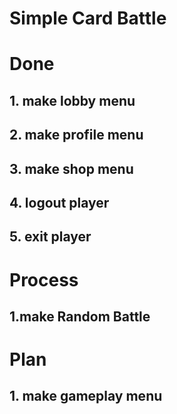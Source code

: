 # Simple Card Battle

# Done

## 1. make lobby menu
## 2. make profile menu
## 3. make shop menu
## 4. logout player
## 5. exit player

# Process

## 1.make Random Battle

# Plan

## 1. make gameplay menu
